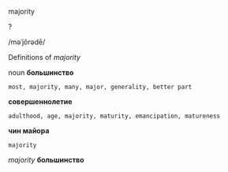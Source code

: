 majority

?

/məˈjôrədē/

Definitions of _majority_

noun
**большинство**

    most, majority, many, major, generality, better part
**совершеннолетие**

    adulthood, age, majority, maturity, emancipation, matureness
**чин майора**

    majority

_majority_
**большинство**